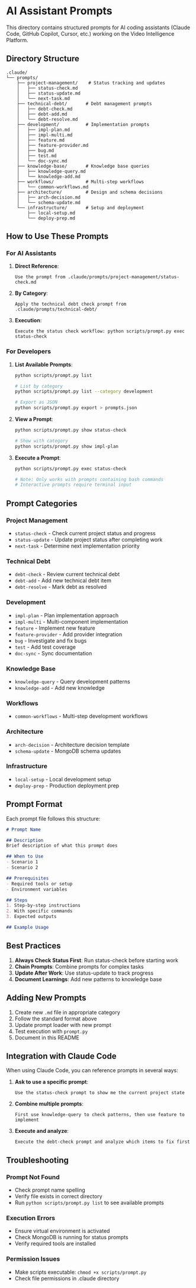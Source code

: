 # AI Assistant Prompts

This directory contains structured prompts for AI coding assistants (Claude Code, GitHub Copilot, Cursor, etc.) working on the Video Intelligence Platform.

## Directory Structure

```
.claude/
└── prompts/
    ├── project-management/    # Status tracking and updates
    │   ├── status-check.md
    │   ├── status-update.md
    │   └── next-task.md
    ├── technical-debt/       # Debt management prompts
    │   ├── debt-check.md
    │   ├── debt-add.md
    │   └── debt-resolve.md
    ├── development/          # Implementation prompts
    │   ├── impl-plan.md
    │   ├── impl-multi.md
    │   ├── feature.md
    │   ├── feature-provider.md
    │   ├── bug.md
    │   ├── test.md
    │   └── doc-sync.md
    ├── knowledge-base/       # Knowledge base queries
    │   ├── knowledge-query.md
    │   └── knowledge-add.md
    ├── workflows/            # Multi-step workflows
    │   └── common-workflows.md
    ├── architecture/         # Design and schema decisions
    │   ├── arch-decision.md
    │   └── schema-update.md
    └── infrastructure/       # Setup and deployment
        ├── local-setup.md
        └── deploy-prep.md
```

## How to Use These Prompts

### For AI Assistants

1. **Direct Reference**: 
   ```
   Use the prompt from .claude/prompts/project-management/status-check.md
   ```

2. **By Category**:
   ```
   Apply the technical debt check prompt from .claude/prompts/technical-debt/
   ```

3. **Execution**:
   ```
   Execute the status check workflow: python scripts/prompt.py exec status-check
   ```

### For Developers

1. **List Available Prompts**:
   ```bash
   python scripts/prompt.py list
   
   # List by category
   python scripts/prompt.py list --category development
   
   # Export as JSON
   python scripts/prompt.py export > prompts.json
   ```

2. **View a Prompt**:
   ```bash
   python scripts/prompt.py show status-check
   
   # Show with category
   python scripts/prompt.py show impl-plan
   ```

3. **Execute a Prompt**:
   ```bash
   python scripts/prompt.py exec status-check
   
   # Note: Only works with prompts containing bash commands
   # Interactive prompts require terminal input
   ```

## Prompt Categories

### Project Management
- `status-check` - Check current project status and progress
- `status-update` - Update project status after completing work
- `next-task` - Determine next implementation priority

### Technical Debt
- `debt-check` - Review current technical debt
- `debt-add` - Add new technical debt item
- `debt-resolve` - Mark debt as resolved

### Development
- `impl-plan` - Plan implementation approach
- `impl-multi` - Multi-component implementation
- `feature` - Implement new feature
- `feature-provider` - Add provider integration
- `bug` - Investigate and fix bugs
- `test` - Add test coverage
- `doc-sync` - Sync documentation

### Knowledge Base
- `knowledge-query` - Query development patterns
- `knowledge-add` - Add new knowledge

### Workflows
- `common-workflows` - Multi-step development workflows

### Architecture
- `arch-decision` - Architecture decision template
- `schema-update` - MongoDB schema updates

### Infrastructure
- `local-setup` - Local development setup
- `deploy-prep` - Production deployment prep

## Prompt Format

Each prompt file follows this structure:

```markdown
# Prompt Name

## Description
Brief description of what this prompt does

## When to Use
- Scenario 1
- Scenario 2

## Prerequisites
- Required tools or setup
- Environment variables

## Steps
1. Step-by-step instructions
2. With specific commands
3. Expected outputs

## Example Usage
```

## Best Practices

1. **Always Check Status First**: Run status-check before starting work
2. **Chain Prompts**: Combine prompts for complex tasks
3. **Update After Work**: Use status-update to track progress
4. **Document Learnings**: Add new patterns to knowledge base

## Adding New Prompts

1. Create new `.md` file in appropriate category
2. Follow the standard format above
3. Update prompt loader with new prompt
4. Test execution with `prompt.py`
5. Document in this README

## Integration with Claude Code

When using Claude Code, you can reference prompts in several ways:

1. **Ask to use a specific prompt**:
   ```
   Use the status-check prompt to show me the current project state
   ```

2. **Combine multiple prompts**:
   ```
   First use knowledge-query to check patterns, then use feature to implement
   ```

3. **Execute and analyze**:
   ```
   Execute the debt-check prompt and analyze which items to fix first
   ```

## Troubleshooting

### Prompt Not Found
- Check prompt name spelling
- Verify file exists in correct directory
- Run `python scripts/prompt.py list` to see available prompts

### Execution Errors
- Ensure virtual environment is activated
- Check MongoDB is running for status prompts
- Verify required tools are installed

### Permission Issues
- Make scripts executable: `chmod +x scripts/prompt.py`
- Check file permissions in .claude directory